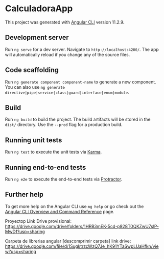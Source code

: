 # CalculadoraApp

This project was generated with [Angular CLI](https://github.com/angular/angular-cli) version 11.2.9.

## Development server

Run `ng serve` for a dev server. Navigate to `http://localhost:4200/`. The app will automatically reload if you change any of the source files.

## Code scaffolding

Run `ng generate component component-name` to generate a new component. You can also use `ng generate directive|pipe|service|class|guard|interface|enum|module`.

## Build

Run `ng build` to build the project. The build artifacts will be stored in the `dist/` directory. Use the `--prod` flag for a production build.

## Running unit tests

Run `ng test` to execute the unit tests via [Karma](https://karma-runner.github.io).

## Running end-to-end tests

Run `ng e2e` to execute the end-to-end tests via [Protractor](http://www.protractortest.org/).

## Further help

To get more help on the Angular CLI use `ng help` or go check out the [Angular CLI Overview and Command Reference](https://angular.io/cli) page.

Proyectop Link Drive provisional: https://drive.google.com/drive/folders/1HRB3mEK-5cd-p828T0QKZwU7slP-MwDf?usp=sharing

Carpeta de librerias angular [descomprimir carpeta] link drive: https://drive.google.com/file/d/1SugktrzcWzQ7Je_hK91YTaSwpLUaHfkn/view?usp=sharing
